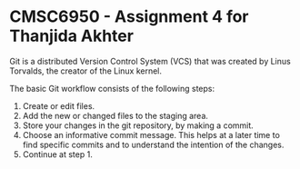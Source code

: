 # CMSC6950 - Assignment 4 for Thanjida Akhter

Git is a distributed Version Control System (VCS) that was created by
Linus Torvalds, the creator of the Linux kernel.


The basic Git workflow consists of the following steps:
1. Create or edit files.
2. Add the new or changed files to the staging area.
3. Store your changes in the git repository, by making a commit.
4. Choose an informative commit message. This helps at a later time to find
specific commits and to understand the intention of the changes.
5. Continue at step 1.

